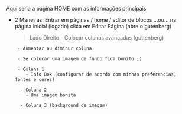 Aqui seria a página HOME com as informações principais 

- 2 Maneiras: Entrar em páginas / home / editor de blocos ...ou... na página inicial (logado) clica em Editar Página (abre o gutenberg)
    > Lado Direito
       - Colocar colunas avançadas (guttenberg)

       - Aumentar ou diminur coluna

       - Se colocar uma imagem de fundo fica bonito ;)

       - Coluna 1
          - Info Box (configurar de acordo com minhas preferencias, fontes e cores) 

        - Coluna 2
          - Uma imagem bonita
          
        - Coluna 3 (background de imagem)
